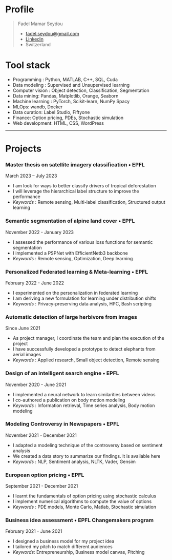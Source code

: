# Profile

> Fadel Mamar Seydou
> - fadel.seydou@gmail.com
> - [Linkedin](https://www.linkedin.com/in/fadel-mamar-seydou/)
> - Switzerland

# Tool stack
-	Programming : Python, MATLAB, C++, SQL, Cuda
-	Data modeling : Supervised and Unsupervised learning
-	Computer vision : Object detection, Classification, Segmentation
-	Data mining:  Pandas, Matplotlib, Orange, Seaborn
-	Machine learning : PyTorch, Scikit-learn, NumPy Spacy
-	MLOps: wandb, Docker
-	Data curation: Label Studio, Fiftyone
-	Finance: Option pricing, PDEs, Stochastic simulation 
-	Web development: HTML, CSS, WordPress

---

# Projects
### Master thesis on satellite imagery classification • EPFL 
March 2023 – July 2023
-	I am look for ways to better classify drivers of tropical deforestation 
-	I will leverage the hierarchical label structure to improve the performance
- *Keywords* : Remote sensing, Multi-label classification, Structured output learning

### Semantic segmentation of alpine land cover  • EPFL 
November 2022 - January 2023  
-	I assessed the performance of various loss functions for semantic segmentation
-	I implemented a PSPNet with EfficientNetb3 backbone 
- *Keywords* : Remote sensing, Optimization, Deep learning

### Personalized Federated learning & Meta-learning • EPFL 
February 2022 - June 2022
-	I experimented on the personalization in federated learning 
-	I am deriving a new formulation for learning under distribution shifts
- *Keywords* : Privacy-preserving data analysis, HPC, Bash scripting

### Automatic detection of large herbivore from images 
Since June 2021 
-	As project manager, I coordinate the team and plan the execution of the project
-	I have successfully developed a prototype to detect elephants from aerial images
- _Keywords_ :  Applied research,  Small object detection,  Remote sensing

### Design of an intelligent search engine • EPFL 
November 2020 - June 2021  
-	I implemented a neural network to learn similarities between videos
-	I co-authored a publication on body motion modeling
- _Keywords_ : Information retrieval, Time series analysis, Body motion modeling

### Modeling Controversy in Newspapers • EPFL 
November 2021 - December 2021  
-	I adapted a modeling technique of the controversy based on sentiment analysis
-	We created a data story to summarize our findings. It is available here
- _Keywords_ : NLP, Sentiment analysis, NLTK, Vader, Gensim

### European option pricing • EPFL 
September 2021 - December 2021  
-	I learnt the fundamentals of option pricing using stochastic calculus
-	I implement numerical algorithms to compute the value of options
- _Keywords_ : PDE models, Monte Carlo, Matlab, Stochastic simulation

### Business idea assessment • EPFL Changemakers program 
February 2021 - June 2021
-	I designed a business model for my project idea
-	I tailored my pitch to match different audiences
- _Keywords_: Entrepreneurship, Business model canvas, Pitching

